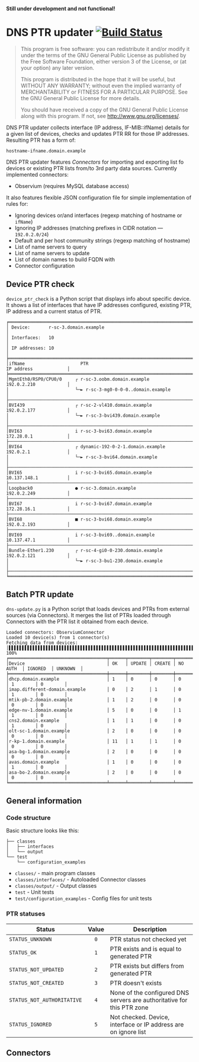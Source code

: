 **Still under development and not functional!**

# DNS PTR updater [![Build Status](https://travis-ci.org/pobradovic08/dns-update.svg?branch=master)](https://travis-ci.org/pobradovic08/dns-update)

>This program is free software: you can redistribute it and/or modify
it under the terms of the GNU General Public License as published by
the Free Software Foundation, either version 3 of the License, or
(at your option) any later version.
>
>This program is distributed in the hope that it will be useful,
but WITHOUT ANY WARRANTY; without even the implied warranty of
MERCHANTABILITY or FITNESS FOR A PARTICULAR PURPOSE.  See the
GNU General Public License for more details.
>
>You should have received a copy of the GNU General Public License
along with this program.  If not, see <http://www.gnu.org/licenses/>.


DNS PTR updater collects interface (IP address, IF-MIB::ifName)
details for a given list of devices, checks and updates PTR RR for those
IP addresses. Resulting PTR has a form of:

`hostname-ifname.domain.example`

DNS PTR updater features _Connectors_ for importing and exporting list fo
devices or existing PTR lists from/to 3rd party data sources. Currently
implemented connectors:
- Observium (requires MySQL database access)

It also features flexible JSON configuration file for simple implementation
of rules for:
- Ignoring devices or/and interfaces (regexp matching of hostname or `ifName`)
- Ignoring IP addresses (matching prefixes in CIDR notation — `192.0.2.0/24`)
- Default and per host community strings (regexp matching of hostname)
- List of name servers to query
- List of name servers to update
- List of domain names to build FQDN with
- Connector configuration

## Device PTR check
`device_ptr_check` is a Python script that displays info about specific device.
It shows a list of interfaces that have IP addresses configured, existing
PTR, IP address and a current status of PTR.
~~~~
╒═══════════════════════════════════════════════════════════════════════════════════════════════╕
│ Device:       r-sc-3.domain.example                                                           │
│ Interfaces:   10                                                                              │
│ IP addresses: 10                                                                              │
╞═══════════════════════════════════════════════════════════════════════════════════════════════╡
│ifName                     PTR                                          IP address             │
╞═══════════════════════════════════════════════════════════════════════════════════════════════╡
│MgmtEth0/RSP0/CPU0/0     ┌ r-sc-3.oobm.domain.example                   192.0.2.210            │
│                         └─► r-sc-3-mg0-0-0-0..domain.example                                  │
├───────────────────────────────────────────────────────────────────────────────────────────────┤
│BVI439                   ┌ r-sc-2-vl410.domain.example                  192.0.2.177            │
│                         └─► r-sc-3-bvi439.domain.example                                      │
├───────────────────────────────────────────────────────────────────────────────────────────────┤
│BVI63                    i r-sc-3-bvi63.domain.example                  172.28.0.1             │
├───────────────────────────────────────────────────────────────────────────────────────────────┤
│BVI64                    ┌ dynamic-192-0-2-1.domain.example             192.0.2.1              │
│                         └─► r-sc-3-bvi64.domain.example                                       │
├───────────────────────────────────────────────────────────────────────────────────────────────┤
│BVI65                    i r-sc-3-bvi65.domain.example                  10.137.148.1           │
├───────────────────────────────────────────────────────────────────────────────────────────────┤
│Loopback0                ● r-sc-3.domain.example                        192.0.2.249            │
├───────────────────────────────────────────────────────────────────────────────────────────────┤
│BVI67                    i r-sc-3-bvi67.domain.example                  172.28.16.1            │
├───────────────────────────────────────────────────────────────────────────────────────────────┤
│BVI68                    ■ r-sc-3-bvi68.domain.example                  192.0.2.193            │
├───────────────────────────────────────────────────────────────────────────────────────────────┤
│BVI69                    i r-sc-3-bvi69..domain.example                 10.137.47.1            │
├───────────────────────────────────────────────────────────────────────────────────────────────┤
│Bundle-Ether1.230        ┌ r-sc-4-gi0-0-230.domain.example              192.0.2.121            │
│                         └─► r-sc-3-bu1-230.domain.example                                     │
├───────────────────────────────────────────────────────────────────────────────────────────────┤
╘═══════════════════════════════════════════════════════════════════════════════════════════════╛
~~~~

## Batch PTR update
`dns-update.py` is a Python script that loads devices and PTRs from external sources
(via Connectors). It merges the list of PTRs loaded through Connectors with
the PTR list it obtained from each device.
~~~~
Loaded connectors: ObserviumConnector
Loaded 10 device(s) from 1 connector(s)
Fetching data from devices:
│▌▌▌▌▌▌▌▌▌▌▌▌▌▌▌▌▌▌▌▌▌▌▌▌▌▌▌▌▌▌▌▌▌▌▌▌▌▌▌▌▌▌▌▌▌▌▌▌▌▌▌▌▌▌▌▌▌▌▌▌▌▌▌▌▌▌▌▌▌▌▌▌▌▌▌▌▌▌▌▌▌▌▌▌▌▌▌▌▌▌│ 100%
╒═════════════════════════════════════╤══════╤════════╤════════╤══════════╤══════════╤══════════╕
│Device                               │ OK   │ UPDATE │ CREATE │ NO AUTH  │ IGNORED  │ UNKNOWN  │
╞═════════════════════════════════════╪══════╪════════╪════════╪══════════╪══════════╪══════════╡
│dhcp.domain.example                  │ 1    │ 0      │ 0      │ 0        │ 1        │ 0        │
│imap.different-domain.example        │ 0    │ 2      │ 1      │ 0        │ 1        │ 0        │
│mtik-pb-2.domain.example             │ 1    │ 2      │ 0      │ 0        │ 0        │ 0        │
│edge-nv-1.domain.example             │ 5    │ 0      │ 0      │ 1        │ 1        │ 0        │
│cns2.domain.example                  │ 1    │ 1      │ 0      │ 0        │ 1        │ 0        │
│olt-sc-1.domain.example              │ 2    │ 0      │ 0      │ 0        │ 0        │ 0        │
│r-kp-1.domain.example                │ 11   │ 1      │ 1      │ 0        │ 0        │ 0        │
│asa-bg-1.domain.example              │ 2    │ 0      │ 0      │ 0        │ 0        │ 0        │
│avas.domain.example                  │ 1    │ 0      │ 0      │ 0        │ 1        │ 0        │
│asa-bo-2.domain.example              │ 2    │ 0      │ 0      │ 0        │ 0        │ 0        │
╘═════════════════════════════════════╧══════╧════════╧════════╧══════════╧══════════╧══════════╛
~~~~

## General information
### Code structure
Basic structure looks like this:
~~~~
├── classes
│   ├── interfaces
│   └── output
└── test
    └── configuration_examples
~~~~

- `classes/` - main program classes
- `classes/interfaces/` - Autoloaded Connector classes
- `classes/output/` - Output classes
- `test` - Unit tests
- `test/configuration_examples` - Config files for unit tests

### PTR statuses
|Status|Value|Description|
|------|:-----:|-----------|
|`STATUS_UNKNOWN` | `0` | PTR status not checked yet |
|`STATUS_OK` | `1` | PTR exists and is equal to generated PTR
|`STATUS_NOT_UPDATED` | `2` | PTR exists but differs from generated PTR
|`STATUS_NOT_CREATED` | `3` | PTR doesn't exists
|`STATUS_NOT_AUTHORITATIVE` | `4` | None of the configured DNS servers are authoritative for this PTR zone
|`STATUS_IGNORED` | `5` | Not checked. Device, interface or IP address are on ignore list

## Connectors
